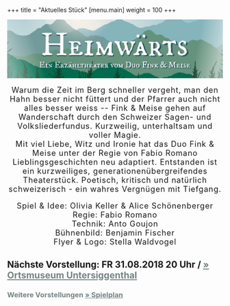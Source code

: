 +++
title = "Aktuelles Stück"
[menu.main]
weight = 100
+++
<center> 
<img src="/images/flyerfront1.jpg" width= 900px/></p>

<span style="letter-spacing: 1px; font-size: 18px"> 
Warum die Zeit im Berg schneller vergeht, man den Hahn besser nicht füttert und der Pfarrer auch nicht alles besser weiss -- 
 Fink & Meise gehen auf Wanderschaft durch den Schweizer Sagen- und Volksliederfundus. 
Kurzweilig, unterhaltsam und
voller Magie.
</br>

<span style="letter-spacing: 1px; font-size: 18px"> 
Mit viel Liebe, Witz und Ironie hat das Duo Fink & Meise unter der Regie von Fabio Romano Lieblingsgeschichten neu adaptiert. Entstanden ist ein kurzweiliges, generationenübergreifendes Theaterstück. Poetisch, kritisch und natürlich schweizerisch - ein wahres Vergnügen mit Tiefgang. 
</span>
<p>
Spiel & Idee: Olivia Keller & Alice Schönenberger </br>
Regie: Fabio Romano</br>
Technik: Anto Goujon </br>
Bühnenbild: Benjamin Fischer</br>
Flyer & Logo: Stella Waldvogel
</p>
</center>

<p><h2> Nächste Vorstellung: FR 31.08.2018 20 Uhr / <a style="color:#758484" href=http://www.untersiggenthal.ch/freizeit/ortsmuseum/>
        &raquo; Ortsmuseum Untersiggenthal </a></h2> </p>

<p>
  <h3>
    <span style="color:#758484">
      Weitere Vorstellungen
      <a style="color:#758484" href="/Reservation">
        &raquo; Spielplan
      </a>
    </span>
  </h3>
</p>

